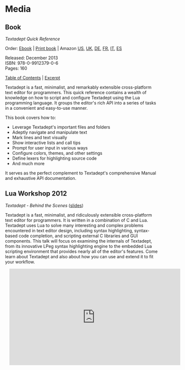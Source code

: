 # Media

## Book

<div style="float: left; margin: 0 1em 0 1em;">
  <a href="book/ta_quickref.png">
    <img src="book/ta_quickref_small.png" alt="" style="border-width: 1px;"/>
  </a>
</div>

*Textadept Quick Reference*

Order: [Ebook][] | [Print book][] | Amazon [US][], [UK][], [DE][], [FR][],
[IT][], [ES][]

Released: December 2013<br/>
ISBN: 978-0-9912379-0-6<br/>
Pages: 160

[Table of Contents][] | [Excerpt][]

Textadept is a fast, minimalist, and remarkably extensible cross-platform text
editor for programmers. This quick reference contains a wealth of knowledge on
how to script and configure Textadept using the Lua programming language. It
groups the editor's rich API into a series of tasks in a convenient and
easy-to-use manner.

This book covers how to:

* Leverage Textadept's important files and folders
* Adeptly navigate and manipulate text
* Mark lines and text visually
* Show interactive lists and call tips
* Prompt for user input in various ways
* Configure colors, themes, and other settings
* Define lexers for highlighting source code
* And much more

It serves as the perfect complement to Textadept's comprehensive Manual and
exhaustive API documentation.

[Ebook]: http://gum.co/textadept_ebook
[Print book]: http://gum.co/textadept_book
[US]: http://www.amazon.com/Textadept-Quick-Reference-Mitchell/dp/0991237900/
[UK]: http://www.amazon.co.uk/Textadept-Quick-Reference-Mitchell/dp/0991237900/
[DE]: http://www.amazon.de/Textadept-Quick-Reference-Mitchell/dp/0991237900/
[FR]: http://www.amazon.fr/Textadept-Quick-Reference-Mitchell/dp/0991237900/
[IT]: http://www.amazon.it/Textadept-Quick-Reference-Mitchell/dp/0991237900/
[ES]: http://www.amazon.es/Textadept-Quick-Reference-Mitchell/dp/0991237900/
[Table of Contents]: download/ta_quickref_toc.pdf
[Excerpt]: download/ta_quickref_excerpt.pdf

## Lua Workshop 2012

*Textadept - Behind the Scenes* ([slides][])

Textadept is a fast, minimalist, and ridiculously extensible cross-platform text
editor for programmers. It is written in a combination of C and Lua. Textadept
uses Lua to solve many interesting and complex problems encountered in text
editor design, including syntax highlighting, syntax-based code completion, and
scripting external C libraries and GUI components. This talk will focus on
examining the internals of Textadept, from its innovative LPeg syntax
highlighting engine to the embedded Lua scripting environment that provides
nearly all of the editor's features. Come learn about Textadept and also about
how you can use and extend it to fit your workflow.

<iframe width="560" height="315" style="margin-left: 1em;"
        src="http://www.youtube.com/embed/-rMC2s0s-zA" frameborder="0"
        allowfullscreen></iframe>

[slides]: download/textadept_lua_wshop2012.pdf
